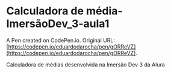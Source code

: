 # Calculadora de média-ImersãoDev_3-aula1

A Pen created on CodePen.io. Original URL: [https://codepen.io/eduardodarocha/pen/gORReVZ](https://codepen.io/eduardodarocha/pen/gORReVZ).

Calculadora de médias desenvolvida na Imersão Dev 3 da Alura
